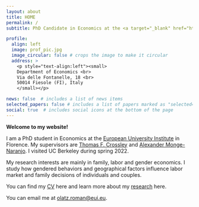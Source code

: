 ```yaml
---
layout: about
title: HOME
permalink: /
subtitle: PhD Candidate in Economics at the <a target="_blank" href="https://www.eui.eu/en/home">European University Institute</a>

profile:
  align: left
  image: prof_pic.jpg
  image_circular: false # crops the image to make it circular
  address: >
    <p style="text-align:left"><small>
    Department of Economics <br>
    Via delle Fontanelle, 18 <br>
    50014 Fiesole (FI), Italy
    </small></p>

news: false  # includes a list of news items
selected_papers: false # includes a list of papers marked as "selected={true}"
social: true  # includes social icons at the bottom of the page
---
```


**Welcome to my website!**

I am a PhD student in Economics at the [European University Institute](https://www.eui.eu/en/academic-units/department-of-economics) in Florence. My supervisors are [Thomas F. Crossley](https://sites.google.com/site/tfcrossley/) and [Alexander Monge-Naranjo](https://alexandermonge.com/).  I visited UC Berkeley during spring 2022.

My research interests are mainly in family, labor and gender economics. I study how gendered behaviors and geographical factors influence labor market and family decisions of individuals and couples. 

You can find my [CV](https://olatzroman.github.io/assets/pdf/CVOlatzRoman.pdf) here and learn more about my [research](https://olatzroman.github.io/research/) here.

You can email me at [olatz.roman@eui.eu](mailto:olatz.roman@eui.eu).